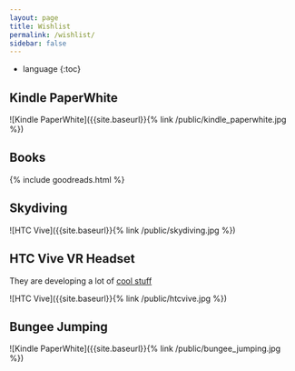 ```yaml
---
layout: page
title: Wishlist
permalink: /wishlist/
sidebar: false
---
```


* language
{:toc}

## Kindle PaperWhite

![Kindle PaperWhite]({{site.baseurl}}{% link /public/kindle_paperwhite.jpg %})

## Books

<!--
I've compiled this list using [goodreads](https://www.goodreads.com/{{ site.author.goodreads }}).
-->

{% include goodreads.html %}

## Skydiving

![HTC Vive]({{site.baseurl}}{% link /public/skydiving.jpg %})

## HTC Vive VR Headset

They are developing a lot of [cool stuff](https://www.vive.com/eu/)

![HTC Vive]({{site.baseurl}}{% link /public/htcvive.jpg %})

## Bungee Jumping

![Kindle PaperWhite]({{site.baseurl}}{% link /public/bungee_jumping.jpg %})